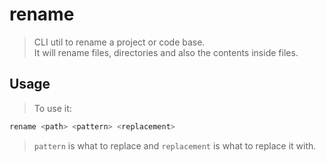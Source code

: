 # rename
> CLI util to rename a project or code base.  
> It will rename files, directories and also the contents inside files.

## Usage
> To use it:
```bash
rename <path> <pattern> <replacement>
```
> `pattern` is what to replace and `replacement` is what to replace it with.
